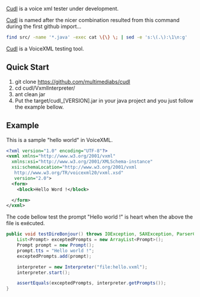 [Cudl](https://github.com/multimediabs/cudl) is a voice xml tester under development.

[Cudl](https://github.com/multimediabs/cudl) is named after the nicer combination resulted 
from this command during the first github import...

```sh
find src/ -name '*.java' -exec cat \{\} \; | sed -e 's:\(.\):\1\n:g'  |sort | uniq  -c | sort -n | less
```

[Cudl](https://github.com/multimediabs/cudl) is a VoiceXML testing tool. 

## Quick Start
1. git clone https://github.com/multimediabs/cudl
2. cd cudl/VxmlInterpreter/
3. ant clean jar
4. Put the target/cudl_[VERSION].jar in your java project and you just follow the example bellow.

## Example
This is a sample "hello world" in VoiceXML.
```xml
<?xml version="1.0" encoding="UTF-8"?>
<vxml xmlns="http://www.w3.org/2001/vxml"
  xmlns:xsi="http://www.w3.org/2001/XMLSchema-instance"
  xsi:schemaLocation="http://www.w3.org/2001/vxml
   http://www.w3.org/TR/voicexml20/vxml.xsd"
   version="2.0">
  <form>
    <block>Hello Word !</block>

  </form>
</vxml>
```
The code bellow test the prompt "Hello world !" is heart when the above the file is exécuted.
```java
public void testDireBonjour() throws IOException, SAXException, ParserConfigurationException {
	List<Prompt> exceptedPrompts = new ArrayList<Prompt>();
	Prompt prompt = new Prompt();
	prompt.tts = "Hello world !";
	exceptedPrompts.add(prompt);

	interpreter = new Interpreter("file:hello.vxml");
	interpreter.start();

	assertEquals(exceptedPrompts, interpreter.getPrompts());
}

```
